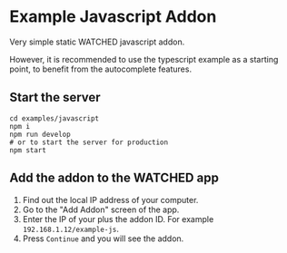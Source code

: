 # Example Javascript Addon

Very simple static WATCHED javascript addon.

However, it is recommended to use the typescript example as a starting point, to benefit from the autocomplete features.

## Start the server

```shell
cd examples/javascript
npm i
npm run develop
# or to start the server for production
npm start
```

## Add the addon to the WATCHED app

1. Find out the local IP address of your computer.
2. Go to the "Add Addon" screen of the app.
3. Enter the IP of your plus the addon ID. For example `192.168.1.12/example-js`.
4. Press `Continue` and you will see the addon.
